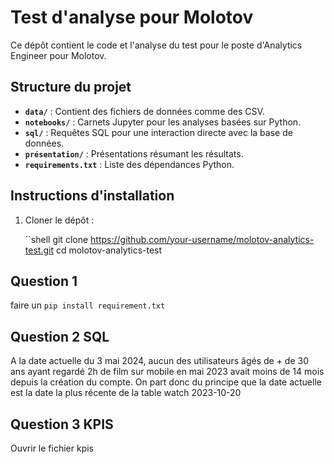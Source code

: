 # Test d'analyse pour Molotov

Ce dépôt contient le code et l'analyse du test pour le poste d'Analytics Engineer pour Molotov.

## Structure du projet

- **`data/`** : Contient des fichiers de données comme des CSV.
- **`notebooks/`** : Carnets Jupyter pour les analyses basées sur Python.
- **`sql/`** : Requêtes SQL pour une interaction directe avec la base de données.
- **`présentation/`** : Présentations résumant les résultats.
- **`requirements.txt`** : Liste des dépendances Python.

## Instructions d'installation

1. Cloner le dépôt :

   ``shell
   git clone https://github.com/your-username/molotov-analytics-test.git
   cd molotov-analytics-test

## Question 1 
faire un ```pip install requirement.txt``` 

## Question 2 SQL 
A la date actuelle du 3 mai 2024, aucun des utilisateurs âgés de + de 30 ans ayant regardé 2h de film sur mobile en mai 2023 avait moins de 14 mois depuis la création du compte. 
On part donc du principe que la date actuelle est la date la plus récente de la table watch 2023-10-20


## Question 3 KPIS
Ouvrir le fichier kpis